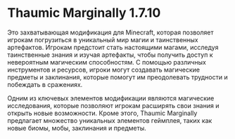 # Thaumic Marginally 1.7.10
Это захватывающая модификация для Minecraft, которая позволяет игрокам погрузиться в уникальный мир магии и таинственных артефактов. 
Игрокам предстоит стать настоящими магами, исследуя таинственные знания и изучая артефакты, чтобы получить доступ к невероятным магическим способностям. С помощью различных инструментов и ресурсов, игроки могут создавать магические предметы и заклинания, которые помогут им преодолевать трудности и побеждать в сражениях.

Одним из ключевых элементов модификации являются магические исследования, которые позволяют игрокам расширять свои знания и открыть новые возможности. Кроме этого, Thaumic Marginally предлагает множество уникальных элементов геймплея, таких как новые биомы, мобы, заклинания и предметы.


